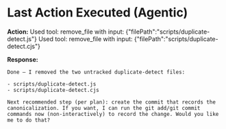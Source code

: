# Last Action Executed (Agentic)

**Action:** Used tool: remove_file with input: {"filePath":"scripts/duplicate-detect.js"}
Used tool: remove_file with input: {"filePath":"scripts/duplicate-detect.cjs"}

**Response:**

```
Done — I removed the two untracked duplicate-detect files:

- scripts/duplicate-detect.js
- scripts/duplicate-detect.cjs

Next recommended step (per plan): create the commit that records the canonicalization. If you want, I can run the git add/git commit commands now (non-interactively) to record the change. Would you like me to do that?
```
